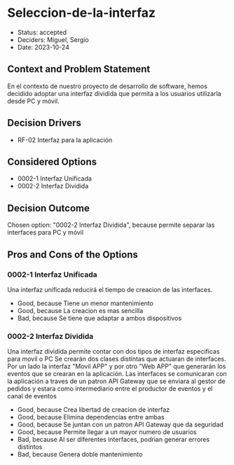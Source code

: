 # Seleccion-de-la-interfaz

* Status: accepted
* Deciders: Miguel, Sergio
* Date: 2023-10-24

## Context and Problem Statement

En el contexto de nuestro proyecto de desarrollo de software, hemos decidido adoptar una interfaz dividida que permita a los usuarios utilizarla desde PC y móvil.

## Decision Drivers

* RF-02 Interfaz para la aplicación

## Considered Options

* 0002-1 Interfaz Unificada
* 0002-2 Interfaz Dividida

## Decision Outcome

Chosen option: "0002-2 Interfaz Dividida", because permite separar las interfaces para PC y móvil

## Pros and Cons of the Options

### 0002-1 Interfaz Unificada

Una interfaz unificada reducirá el tiempo de creacion de las interfaces.

* Good, because Tiene un menor mantenimiento
* Good, because La creacion es mas sencilla
* Bad, because Se tiene que adaptar a ambos dispositivos

### 0002-2 Interfaz Dividida

Una interfaz dividida permite contar con dos tipos de interfaz especificas para movil o PC
Se crearán dos clases distintas que actuaran de interfaces. Por un lado la interfaz "Movil APP" y por otro "Web APP" que generarán los eventos que se crearan en la aplicación. Las interfaces se comunicaran con la aplicación a traves de un patron API Gateway que se enviara al gestor de pedidos y estara como intermediario entre el productor de eventos y el canal de eventos

* Good, because Crea libertad de creacion de interfaz
* Good, because Elimina dependencias entre ambas
* Good, because Se juntan con un patron API Gateway que da seguridad
* Good, because Permite llegar a un mayor numero de usuarios
* Bad, because Al ser diferentes interfaces, podrian generar errores distintos
* Bad, because Genera doble mantenimiento
